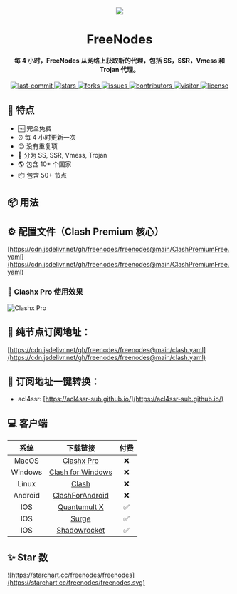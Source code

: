 <div align="center">

<img src="https://avatars.githubusercontent.com/u/139326923?v=4">

<h1>FreeNodes</h1>

<h4>每 4 小时，FreeNodes 从网络上获取新的代理，包括 SS，SSR，Vmess 和 Trojan 代理。
</h4>

<p align="center">

<a href="https://github.com/freenodes/freenodes">
    <img src="https://img.shields.io/github/last-commit/freenodes/freenodes?labelColor=black&style=flat-square" alt="last-commit">
  </a>
<a href="https://github.com/freenodes/freenodes/stargazers">
    <img src="https://img.shields.io/github/stars/freenodes/freenodes?color=ffcb47&labelColor=black&style=flat-square" alt="stars">
  </a>
<a href="https://github.com/freenodes/freenodes/network/members">
    <img src="https://img.shields.io/github/forks/freenodes/freenodes?color=8ae8ff&labelColor=black&style=flat-square" alt="forks">
  </a>
<a href="https://github.com/freenodes/freenodes/issues">
    <img src="https://img.shields.io/github/issues/freenodes/freenodes?color=ff80eb&labelColor=black&style=flat-square" alt="issues">
  </a>
<a href="https://github.com/freenodes/freenodes/graphs/contributors">
    <img src="https://img.shields.io/github/contributors/freenodes/freenodes?color=c4f042&labelColor=black&style=flat-square" alt="contributors">
  </a>
<a href="https://visitor-badge.laobi.icu/badge?page_id=freenodes.freenodes">
    <img src="https://visitor-badge.laobi.icu/badge?page_id=freenodes.freenodes" alt="visitor">
  </a>
<a href="https://github.com/freenodes/freenodes">
    <img src="https://img.shields.io/badge/license-MIT-green.svg?labelColor=black&style=flat-square" alt="license">
  </a>
</p>

</div>

## 🦄 特点

- 🆓 完全免费
- ⏰ 每 4 小时更新一次
- 😊 没有重复项
- 📓 分为 SS, SSR, Vmess, Trojan
- 🌎 包含 10+ 个国家
- 📦 包含 50+ 节点

## 📦 用法

## ⚙️ 配置文件（Clash Premium 核心）

[https://cdn.jsdelivr.net/gh/freenodes/freenodes@main/ClashPremiumFree.yaml](https://cdn.jsdelivr.net/gh/freenodes/freenodes@main/ClashPremiumFree.yaml)

### 👀 Clashx Pro 使用效果

![Clashx Pro](https://freenodes.github.io/freenodes/clash.jpg)

## 🔗 纯节点订阅地址：

[https://cdn.jsdelivr.net/gh/freenodes/freenodes@main/clash.yaml](https://cdn.jsdelivr.net/gh/freenodes/freenodes@main/clash.yaml)

## 📮 订阅地址一键转换：

- acl4ssr: [https://acl4ssr-sub.github.io/](https://acl4ssr-sub.github.io/)

## 💻 客户端

|  系统   |                                              下载链接                                              | 付费 |
| :-----: | :------------------------------------------------------------------------------------------------: | :--: |
|  MacOS  | [Clashx Pro](https://install.appcenter.ms/users/clashx/apps/clashx-pro/distribution_groups/public) |  ❌  |
| Windows |           [Clash for Windows](https://github.com/Fndroid/clash_for_windows_pkg/releases)           |  ❌  |
|  Linux  |                  [Clash](https://github.com/Dreamacro/clash/releases/tag/premium)                  |  ❌  |
| Android |               [ClashForAndroid](https://github.com/Kr328/ClashForAndroid/releases/)                |  ❌  |
|   IOS   |              [Quantumult X](https://apps.apple.com/us/app/quantumult-x/id1443988620)               |  ✅  |
|   IOS   |                                   [Surge](https://nssurge.com/)                                    |  ✅  |
|   IOS   |               [Shadowrocket](https://apps.apple.com/us/app/shadowrocket/id932747118)               |  ✅  |

## ✨ Star 数

![https://starchart.cc/freenodes/freenodes](https://starchart.cc/freenodes/freenodes.svg)
